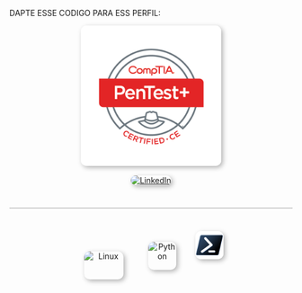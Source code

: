 DAPTE ESSE CODIGO PARA ESS PERFIL: <p align="center">
  <img src="https://github.com/O-DESERTOR-DA-MATRIX/O-DESERTOR-DA-MATRIX/blob/main/PenTest%2Bce%20certified%20Logo.png" alt="CompTIA PenTest+" width="250" height="250" style="border-radius:10px;box-shadow: 3px 3px 8px rgba(0, 0, 0, 0.3);transition: transform 0.3s ease;" onmouseover="this.style.transform='scale(1.1)'" onmouseout="this.style.transform='scale(1)'"/>
</p>




<p align="center">
  <a href="https://www.linkedin.com/in/lucas-souza-981a4224a/" target="_blank">
    <img src="https://cdn.jsdelivr.net/gh/devicons/devicon/icons/linkedin/linkedin-original.svg" alt="LinkedIn" width="70" height="60" style="border-radius:10px;box-shadow: 3px 3px 8px rgba(0, 0, 0, 0.3);transition: transform 0.3s ease;" onmouseover="this.style.transform='scale(1.1)'" onmouseout="this.style.transform='scale(1)'"/>
  </a>
</p>


<!-- Divider Line for Separation -->
<hr style="border: 0; height: 2px; width: 100%; background-color: #ccc; margin-top: 40px; margin-bottom: 40px;"/>

<p align="center">
  <img src="https://cdn.jsdelivr.net/gh/devicons/devicon/icons/linux/linux-original.svg" alt="Linux" width="70" height="50" style="border-radius:10px;box-shadow: 3px 3px 8px rgba(0, 0, 0, 0.3);transition: transform 0.3s ease; margin: 0 20px; display: inline-block;" onmouseover="this.style.transform='scale(1.1)'" onmouseout="this.style.transform='scale(1)'"/>
  
  <img src="https://cdn.jsdelivr.net/gh/devicons/devicon/icons/python/python-original.svg" alt="Python" width="50" height="50" style="border-radius:10px;box-shadow: 3px 3px 8px rgba(0, 0, 0, 0.3);transition: transform 0.3s ease; margin: 0 20px; display: inline-block;" onmouseover="this.style.transform='scale(1.1)'" onmouseout="this.style.transform='scale(1)'"/>
  
  <img src="https://raw.githubusercontent.com/devicons/devicon/master/icons/powershell/powershell-original.svg" alt="PowerShell" width="50" height="50" style="border-radius:10px;box-shadow: 3px 3px 8px rgba(0, 0, 0, 0.3);transition: transform 0.3s ease; margin: 0 10px; display: inline-block;" onmouseover="this.style.transform='scale(1.1)'" onmouseout="this.style.transform='scale(1)'"/>
</p>

